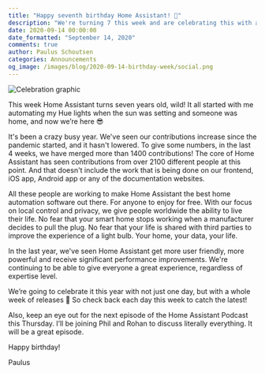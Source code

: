 ```yaml
---
title: "Happy seventh birthday Home Assistant! 🎉"
description: "We're turning 7 this week and are celebrating this with a week of cool releases. Keep an eye on the blog for the latest."
date: 2020-09-14 00:00:00
date_formatted: "September 14, 2020"
comments: true
author: Paulus Schoutsen
categories: Announcements
og_image: /images/blog/2020-09-14-birthday-week/social.png
---
```


![Celebration graphic](/images/blog/2020-09-14-birthday-week/social.png)

This week Home Assistant turns seven years old, wild! It all started with me automating my Hue lights when the sun was setting and someone was home, and now we’re here 😎

It's been a crazy busy year. We've seen our contributions increase since the pandemic started, and it hasn't lowered. To give some numbers, in the last 4 weeks, we have merged more than 1400 contributions! The core of Home Assistant has seen contributions from over 2100 different people at this point. And that doesn't include the work that is being done on our frontend, iOS app, Android app or any of the documentation websites.

All these people are working to make Home Assistant the best home automation software out there. For anyone to enjoy for free. With our focus on local control and privacy, we give people worldwide the ability to live their life. No fear that your smart home stops working when a manufacturer decides to pull the plug. No fear that your life is shared with third parties to improve the experience of a light bulb. Your home, your data, your life.

In the last year, we've seen Home Assistant get more user friendly, more powerful and receive significant performance improvements. We're continuing to be able to give everyone a great experience, regardless of expertise level.

We’re going to celebrate it this year with not just one day, but with a whole week of releases 🎁 So check back each day this week to catch the latest!

Also, keep an eye out for the next episode of the Home Assistant Podcast this Thursday. I’ll be joining Phil and Rohan to discuss literally everything. It will be a great episode.

Happy birthday!

Paulus

